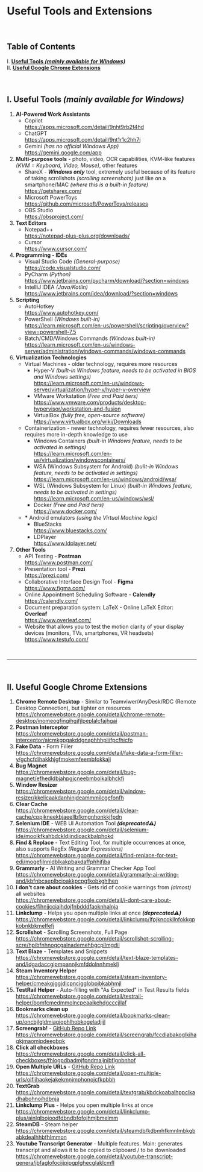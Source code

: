 # **Useful Tools and Extensions**

<br>

## Table of Contents
I. [**Useful Tools** ***(mainly available for Windows)***](https://github.com/RomulusMirauta/Useful_Tools?tab=readme-ov-file#i-useful-tools-mainly-available-for-windows)<br>
II. [**Useful Google Chrome Extensions**](https://github.com/RomulusMirauta/Useful_Tools?tab=readme-ov-file#ii-useful-google-chrome-extensions)<br><br><br>

## I. Useful Tools *(mainly available for Windows)*

1. **AI-Powered Work Assistants**
   - Copilot <br>
     https://apps.microsoft.com/detail/9nht9rb2f4hd
   - ChatGPT <br>
     https://apps.microsoft.com/detail/9nt1r1c2hh7j
   - Gemini *(has no official Windows App)* <br>
     https://gemini.google.com/app
2. **Multi-purpose tools** - photo, video, OCR capabilities, KVM-like features *(KVM = Keyboard, Video, Mouse)*, other features
   - ShareX - ***Windows only*** tool, extremely useful because of its feature of taking scrollshots *(scrolling screenshots)* just like on a smartphone/MAC *(where this is a built-in feature)* <br>
     https://getsharex.com/
   - Microsoft PowerToys <br>
     https://github.com/microsoft/PowerToys/releases
   - OBS Studio <br>
     https://obsproject.com/
3. **Text Editors**
   - Notepad++ <br>
     https://notepad-plus-plus.org/downloads/
   - Cursor <br>
     https://www.cursor.com/
4. **Programming - IDEs**
   - Visual Studio Code *(General-purpose)* <br>
     https://code.visualstudio.com/
   - PyCharm *(Python)* <br>
     https://www.jetbrains.com/pycharm/download/?section=windows 
   - IntelliJ IDEA *(Java/Kotlin)* <br>
     https://www.jetbrains.com/idea/download/?section=windows
5. **Scripting**
   - AutoHotkey <br>
     https://www.autohotkey.com/
   - PowerShell *(Windows built-in)* <br>
     https://learn.microsoft.com/en-us/powershell/scripting/overview?view=powershell-7.5
   - Batch/CMD/Windows Commands *(Windows built-in)* <br>
     https://learn.microsoft.com/en-us/windows-server/administration/windows-commands/windows-commands
6. **Virtualization Technologies**
   - Virtual Machines - older technology, requires more resources
      - Hyper-V *(built-in Windows feature, needs to be activated in BIOS and Windows settings)* <br>
        https://learn.microsoft.com/en-us/windows-server/virtualization/hyper-v/hyper-v-overview
      - VMware Workstation *(Free and Paid tiers)* <br>
      https://www.vmware.com/products/desktop-hypervisor/workstation-and-fusion
      - VirtualBox *(fully free, open-source software)* <br>
      https://www.virtualbox.org/wiki/Downloads
   - Containerization - newer technology, requires fewer resources, also requires more in-depth knowledge to use
      - Windows Containers *(built-in Windows feature, needs to be activated in settings)* <br>
        https://learn.microsoft.com/en-us/virtualization/windowscontainers/
      - WSA (Windows Subsystem for Android) *(built-in Windows feature, needs to be activated in settings)* <br>
      https://learn.microsoft.com/en-us/windows/android/wsa/
      - WSL (Windows Subsystem for Linux) *(built-in Windows feature, needs to be activated in settings)* <br>
      https://learn.microsoft.com/en-us/windows/wsl/
      - Docker *(Free and Paid tiers)* <br>
        https://www.docker.com/
   - __*__ Android emulators *(using the Virtual Machine logic)*
      - BlueStacks <br>
        https://www.bluestacks.com/
      - LDPlayer <br>
        https://www.ldplayer.net/
7. **Other Tools**
   - API Testing - **Postman** <br>
   https://www.postman.com/
   - Presentation tool - **Prezi** <br>
     https://prezi.com/
   - Collaborative Interface Design Tool - **Figma** <br>
     https://www.figma.com/
   - Online Appointment Scheduling Software - **Calendly** <br>
     https://calendly.com/
   - Document preparation system: LaTeX - Online LaTeX Editor: **Overleaf** <br>
     https://www.overleaf.com/
   - Website that allows you to test the motion clarity of your display devices (monitors, TVs, smartphones, VR headsets) <br>
     https://www.testufo.com/


<br><hr><br>


## II. Useful Google Chrome Extensions

1. **Chrome Remote Desktop** - Similar to Teamviwer/AnyDesk/RDC (Remote Desktop Connection), but lighter on resources <br>
    https://chromewebstore.google.com/detail/chrome-remote-desktop/inomeogfingihgjfjlpeplalcfajhgai
2. **Postman Interceptor** <br>
    https://chromewebstore.google.com/detail/postman-interceptor/aicmkgpgakddgnaphhhpliifpcfhicfo
3. **Fake Data** - Form Filler <br>
    https://chromewebstore.google.com/detail/fake-data-a-form-filler-y/gchcfdihakkhjgfmokemfeembfokkajj
4. **Bug Magnet** <br>
    https://chromewebstore.google.com/detail/bug-magnet/efhedldbjahpgjcneebmbolkalbhckfi
5. **Window Resizer** <br>
    https://chromewebstore.google.com/detail/window-resizer/kkelicaakdanhinjdeammmilcgefonfh
6. **Clear Cache** <br>
    https://chromewebstore.google.com/detail/clear-cache/cppjkneekbjaeellbfkmgnhonkkjfpdn
7. **Selenium IDE** - WEB UI Automation Tool ***(deprecated⚠️)*** <br>
    https://chromewebstore.google.com/detail/selenium-ide/mooikfkahbdckldjjndioackbalphokd
8. **Find & Replace** - Text Editing Tool, for multiple occurrences at once, also supports RegEx *(Regular Expressions)* <br>
    https://chromewebstore.google.com/detail/find-replace-for-text-edi/mogefjlnnldblkakpbakdaffphhjfjba
9. **Grammarly** - AI Writing and Grammar Checker App Tool <br>
    https://chromewebstore.google.com/detail/grammarly-ai-writing-and/kbfnbcaeplbcioakkpcpgfkobkghlhen
10. **I don't care about cookies** - Gets rid of cookie warnings from *(almost)* all websites <br>
    https://chromewebstore.google.com/detail/i-dont-care-about-cookies/fihnjjcciajhdojfnbdddfaoknhalnja
11. **Linkclump** - Helps you open multiple links at once ***(deprecated⚠️)*** <br>
    https://chromewebstore.google.com/detail/linkclump/lfpjkncokllnfokkgpkobnkbkmelfefj
12. **Scrollshot** - Scrolling Screenshots, Full Page <br>
    https://chromewebstore.google.com/detail/scrollshot-scrolling-scre/hpibfnhnogcgalnademehbgcpllmgdil
13. **Text Blaze** - Templates and Snippets <br>
    https://chromewebstore.google.com/detail/text-blaze-templates-and/idgadaccgipmpannjkmfddolnnhmeklj
14. **Steam Inventory Helper** <br>
    https://chromewebstore.google.com/detail/steam-inventory-helper/cmeakgjggjdlcpncigglobpjbkabhmjl
15. **TestRail Helper** - Auto-filling with "As Expected" in Test Results fields <br>
    https://chromewebstore.google.com/detail/testrail-helper/bomfcmedmmolncpeaaikehdgcccjllaf
16. **Bookmarks clean up** <br>
    https://chromewebstore.google.com/detail/bookmarks-clean-up/oncbjlgldmiagjophlhobkogeladjijl
17. **Screengrab!** - [GitHub Repo Link](https://github.com/lxqt/screengrab) <br>
    https://chromewebstore.google.com/detail/screengrab/fccdiabakoglkihagkjmaomipdeegbpk
18. **Click all checkboxes** <br>
    https://chromewebstore.google.com/detail/click-all-checkboxes/fhlogpdbadmjfpndmaijnibflgnbnhof
19. **Open Multiple URLs** - [GitHub Repo Link](https://github.com/htrinter/Open-Multiple-URLs) <br>
    https://chromewebstore.google.com/detail/open-multiple-urls/oifijhaokejakekmnjmphonojcfkpbbh
20. **TextGrab** <br>
    https://chromewebstore.google.com/detail/textgrab/kbdckoabalhppclkadhabohnoihdbnja
21. **Linkclump Plus** - Helps you open multiple links at once <br>
    https://chromewebstore.google.com/detail/linkclump-plus/ainlglbojoodfdbndbfofojhmjbmelmm
22. **SteamDB** - Steam helper <br>
    https://chromewebstore.google.com/detail/steamdb/kdbmhfkmnlmbkgbabkdealhhbfhlmmon
23. **Youtube Transcript Generator** - Multiple features. Main: generates transcript and allows it to be copied to clipboard / to be downloaded <br>
   https://chromewebstore.google.com/detail/youtube-transcript-genera/jbfaglofociijpipgplghecglaklcmfl
